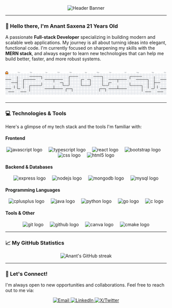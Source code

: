 <div align="center">
  <img src="https://cdn.jsdelivr.net/gh/AnantSaxena11/AnantSaxena11/github-header-banner.png" alt="Header Banner"/>
</div>

---

### 👋 Hello there, I'm Anant Saxena 21 Years Old

A passionate **Full-stack Developer** specializing in building modern and scalable web applications. My journey is all about turning ideas into elegant, functional code. I'm currently focused on sharpening my skills with the **MERN stack**, and always eager to learn new technologies that can help me build better, faster, and more robust systems.

<picture>
  <source media="(prefers-color-scheme: dark)" srcset="https://raw.githubusercontent.com/AnantSaxena11/AnantSaxena11/output/pacman-contribution-graph-dark.svg">
  <source media="(prefers-color-scheme: light)" srcset="https://raw.githubusercontent.com/AnantSaxena11/AnantSaxena11/output/pacman-contribution-graph.svg">
  <img alt="pacman contribution graph" src="https://raw.githubusercontent.com/AnantSaxena11/AnantSaxena11/output/pacman-contribution-graph.svg">
</picture>

---

### 💻 Technologies & Tools

Here's a glimpse of my tech stack and the tools I'm familiar with:

#### **Frontend**
<div align="center">
  <img src="https://cdn.jsdelivr.net/gh/devicons/devicon/icons/javascript/javascript-original.svg" height="40" alt="javascript logo" />
  <img width="12" />
  <img src="https://cdn.jsdelivr.net/gh/devicons/devicon/icons/typescript/typescript-original.svg" height="40" alt="typescript logo" />
  <img width="12" />
  <img src="https://cdn.jsdelivr.net/gh/devicons/devicon/icons/react/react-original.svg" height="40" alt="react logo" />
  <img width="12" />
  <img src="https://cdn.jsdelivr.net/gh/devicons/devicon/icons/bootstrap/bootstrap-original.svg" height="40" alt="bootstrap logo" />
  <img width="12" />
  <img src="https://cdn.jsdelivr.net/gh/devicons/devicon/icons/css3/css3-original.svg" height="40" alt="css logo" />
  <img width="12" />
  <img src="https://cdn.jsdelivr.net/gh/devicons/devicon/icons/html5/html5-original.svg" height="40" alt="html5 logo" />
</div>

#### **Backend & Databases**
<div align="center">
  <img src="https://cdn.jsdelivr.net/gh/devicons/devicon/icons/express/express-original.svg" height="40" alt="express logo" />
  <img width="12" />
  <img src="https://cdn.jsdelivr.net/gh/devicons/devicon/icons/nodejs/nodejs-original.svg" height="40" alt="nodejs logo" />
  <img width="12" />
  <img src="https://cdn.jsdelivr.net/gh/devicons/devicon/icons/mongodb/mongodb-original.svg" height="40" alt="mongodb logo" />
  <img width="12" />
  <img src="https://cdn.jsdelivr.net/gh/devicons/devicon/icons/mysql/mysql-original.svg" height="40" alt="mysql logo" />
</div>

#### **Programming Languages**
<div align="center">
  <img src="https://cdn.jsdelivr.net/gh/devicons/devicon/icons/cplusplus/cplusplus-original.svg" height="40" alt="cplusplus logo" />
  <img width="12" />
  <img src="https://cdn.jsdelivr.net/gh/devicons/devicon/icons/java/java-original.svg" height="40" alt="java logo" />
  <img width="12" />
  <img src="https://cdn.jsdelivr.net/gh/devicons/devicon/icons/python/python-original.svg" height="40" alt="python logo" />
  <img width="12" />
  <img src="https://cdn.jsdelivr.net/gh/devicons/devicon/icons/go/go-original.svg" height="40" alt="go logo" />
  <img width="12" />
  <img src="https://cdn.jsdelivr.net/gh/devicons/devicon/icons/c/c-original.svg" height="40" alt="c logo" />
</div>

#### **Tools & Other**
<div align="center">
  <img src="https://cdn.jsdelivr.net/gh/devicons/devicon/icons/git/git-original.svg" height="40" alt="git logo" />
  <img width="12" />
  <img src="https://cdn.jsdelivr.net/gh/devicons/devicon/icons/github/github-original.svg" height="40" alt="github logo" />
  <img width="12" />
  <img src="https://cdn.jsdelivr.net/gh/devicons/devicon/icons/canva/canva-original.svg" height="40" alt="canva logo" />
  <img width="12" />
  <img src="https://cdn.jsdelivr.net/gh/devicons/devicon/icons/cmake/cmake-original.svg" height="40" alt="cmake logo" />
</div>

---

### 📈 My GitHub Statistics

<div align="center">
  <img src="https://github-readme-streak-stats.herokuapp.com/?user=AnantSaxena11&theme=onedark&hide_border=true" alt="Anant's GitHub streak" />
</div>

---

### 🤝 Let's Connect!

I'm always open to new opportunities and collaborations. Feel free to reach out to me via:

<div align="center">
  <a href="mailto:your.email@example.com">
    <img src="https://img.shields.io/badge/Email-D14836?style=for-the-badge&logo=gmail&logoColor=white" alt="Email" />
  </a>
  <a href="https://www.linkedin.com/in/anantsaxena1110/" target="_blank">
    <img src="https://img.shields.io/badge/LinkedIn-0077B5?style=for-the-badge&logo=linkedin&logoColor=white" alt="LinkedIn" />
  </a>
  <a href="https://x.com/TheCrafterBit" target="_blank">
    <img src="https://img.shields.io/badge/X-000000?style=for-the-badge&logo=x&logoColor=white" alt="X/Twitter" />
  </a>
</div>
